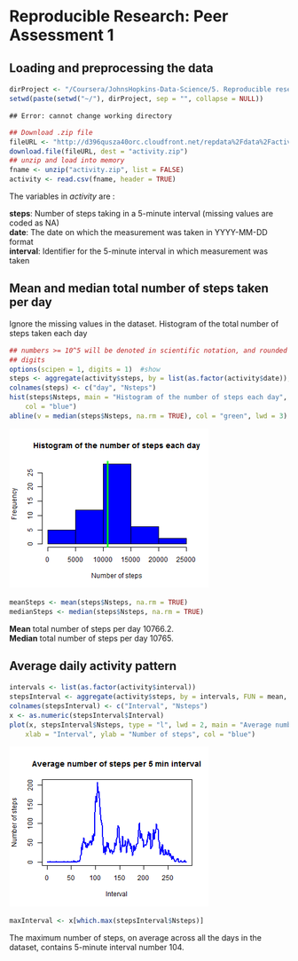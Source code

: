 Reproducible Research: Peer Assessment 1
========================================================
## Loading and preprocessing the data


```r
dirProject <- "/Coursera/JohnsHopkins-Data-Science/5. Reproducible research/RepData_PeerAssessment1"
setwd(paste(setwd("~/"), dirProject, sep = "", collapse = NULL))
```

```
## Error: cannot change working directory
```

```r
## Download .zip file
fileURL <- "http://d396qusza40orc.cloudfront.net/repdata%2Fdata%2Factivity.zip"
download.file(fileURL, dest = "activity.zip")
## unzip and load into memory
fname <- unzip("activity.zip", list = FALSE)
activity <- read.csv(fname, header = TRUE)
```

The variables in *activity* are :

**steps**: Number of steps taking in a 5-minute interval (missing values are coded as NA)  
**date**: The date on which the measurement was taken in YYYY-MM-DD format  
**interval**: Identifier for the 5-minute interval in which measurement was taken

## Mean and median total number of steps taken per day

Ignore the missing values in the dataset.
Histogram of the total number of steps taken each day

```r
## numbers >= 10^5 will be denoted in scientific notation, and rounded to 2
## digits
options(scipen = 1, digits = 1)  #show 
steps <- aggregate(activity$steps, by = list(as.factor(activity$date)), FUN = sum)
colnames(steps) <- c("day", "Nsteps")
hist(steps$Nsteps, main = "Histogram of the number of steps each day", xlab = "Number of steps", 
    col = "blue")
abline(v = median(steps$Nsteps, na.rm = TRUE), col = "green", lwd = 3)
```

![plot of chunk unnamed-chunk-2](figure/unnamed-chunk-2.png) 

```r
meanSteps <- mean(steps$Nsteps, na.rm = TRUE)
medianSteps <- median(steps$Nsteps, na.rm = TRUE)
```

**Mean** total number of steps per day 10766.2.  
**Median** total number of steps per day 10765.  

## Average daily activity pattern


```r
intervals <- list(as.factor(activity$interval))
stepsInterval <- aggregate(activity$steps, by = intervals, FUN = mean, na.rm = TRUE)
colnames(stepsInterval) <- c("Interval", "Nsteps")
x <- as.numeric(stepsInterval$Interval)
plot(x, stepsInterval$Nsteps, type = "l", lwd = 2, main = "Average number of steps per 5 min interval", 
    xlab = "Interval", ylab = "Number of steps", col = "blue")
```

![plot of chunk unnamed-chunk-3](figure/unnamed-chunk-3.png) 

```r
maxInterval <- x[which.max(stepsInterval$Nsteps)]
```


The maximum number of steps, on average across all the days in the dataset, contains 5-minute interval number 104.  


